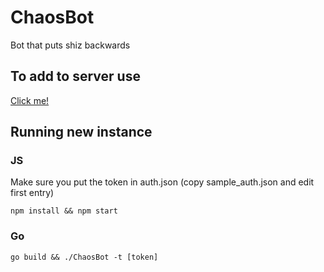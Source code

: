 # ChaosBot
Bot that puts shiz backwards

## To add to server use
[Click me!](https://discordapp.com/api/oauth2/authorize?client_id=681891013932875998&permissions=536870912&scope=bot)

## Running new instance

### JS

Make sure you put the token in auth.json (copy sample_auth.json and edit first entry)

```npm install && npm start```

### Go

```go build && ./ChaosBot -t [token]```
